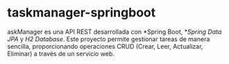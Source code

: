 # taskmanager-springboot
askManager es una API REST desarrollada con *Spring Boot, **Spring Data JPA* y *H2 Database*. Este proyecto permite gestionar tareas de manera sencilla, proporcionando operaciones CRUD (Crear, Leer, Actualizar, Eliminar) a través de un servicio web.
